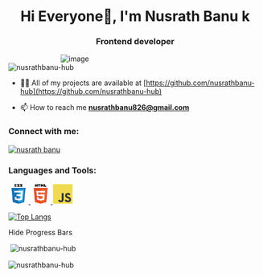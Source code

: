 
<!--
**nusrathbanu-hub/nusrathbanu-hub** is a ✨ _special_ ✨ repository because its `README.md` (this file) appears on your GitHub profile.

Here are some ideas to get you started:

- 🔭 I’m currently working on ...
- 🌱 I’m currently learning ...
- 👯 I’m looking to collaborate on ...
- 🤔 I’m looking for help with ...
- 💬 Ask me about ...
- 📫 How to reach me: ...
- 😄 Pronouns: ...
- ⚡ Fun fact: 
-->
<h1 align="center">Hi Everyone👋, I'm Nusrath Banu k</h1>
<h3 align="center">Frontend developer</h3>
<img align="right" alt="image" width="400px" src="https://img.freepik.com/premium-photo/html-system-website-concept_23-2150376770.jpg?size=626&ext=jpg&ga=GA1.1.520765583.1720968783&semt=sph">

<p align="left"> <img src="https://komarev.com/ghpvc/?username=nusrathbanu-hub&label=Profile%20views&color=0e75b6&style=flat" alt="nusrathbanu-hub" /> </p>

- 👨‍💻 All of my projects are available at [https://github.com/nusrathbanu-hub](https://github.com/nusrathbanu-hub)

- 📫 How to reach me **nusrathbanu826@gmail.com**

<h3 align="left">Connect with me:</h3>
<p align="left">
<a href="https://linkedin.com/in/nusrath banu" target="blank"><img align="center" src="https://raw.githubusercontent.com/rahuldkjain/github-profile-readme-generator/master/src/images/icons/Social/linked-in-alt.svg" alt="nusrath banu" height="30" width="40" /></a>
</p>

<h3 align="left">Languages and Tools:</h3>
<p align="left"> <a href="https://www.w3schools.com/css/" target="_blank" rel="noreferrer"> <img src="https://raw.githubusercontent.com/devicons/devicon/master/icons/css3/css3-original-wordmark.svg" alt="css3" width="40" height="40"/> </a> <a href="https://www.w3.org/html/" target="_blank" rel="noreferrer"> <img src="https://raw.githubusercontent.com/devicons/devicon/master/icons/html5/html5-original-wordmark.svg" alt="html5" width="40" height="40"/> </a> <a href="https://developer.mozilla.org/en-US/docs/Web/JavaScript" target="_blank" rel="noreferrer"> <img src="https://raw.githubusercontent.com/devicons/devicon/master/icons/javascript/javascript-original.svg" alt="javascript" width="40" height="40"/> </a> </p>

<!--<p><img align="left" src="https://github-readme-stats.vercel.app/api/top-langs?username=nusrathbanu-hub&show_icons=true&locale=en&layout=compact" alt="nusrathbanu-hub" /></p>-->
[![Top Langs](https://github-readme-stats.vercel.app/api/top-langs/?username=nusrathbanu-hub=pie)](https://github.com/anuraghazra/github-readme-stats)

Hide Progress Bars


<p>&nbsp;<img align="center" src="https://github-readme-stats.vercel.app/api?username=nusrathbanu-hub&show_icons=true&locale=en" alt="nusrathbanu-hub" /></p>

<p><img align="center" src="https://github-readme-streak-stats.herokuapp.com/?user=nusrathbanu-hub&" alt="nusrathbanu-hub" /></p>

